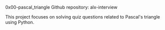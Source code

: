 0x00-pascal_triangle
Github repository: alx-interview

This project focuses on solving quiz questions related to Pascal's triangle using Python.

